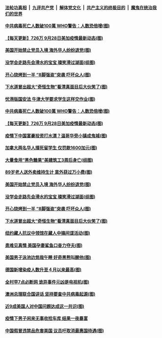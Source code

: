 ####  [法轮功真相](../../../../basic/blob/master/README.md?t=09290702) &nbsp;|&nbsp; [九评共产党](../../../../9ping.md/blob/master/README.md?t=09290702) &nbsp;|&nbsp; [解体党文化](../../../../jtdwh.md/blob/master/README.md?t=09290702)  &nbsp;|&nbsp; [共产主义的终极目的](../../../../gczydzjmd.md/blob/master/README.md?t=09290702) &nbsp;|&nbsp; [魔鬼在统治我们的世界](../../../../mgztzwmdsj.md/blob/master/README.md?t=09290702) 

#### [中共病毒死亡人数破100萬 WHO警告：人数恐倍增(图)](../pages/p3/947603.md?t=09290702) 

#### [【每天更新】726万 9月28日美加疫情最新动态(图)](../pages/p3/944892.md?t=09290702) 

#### [美国开始禁止党员入境 海外华人纷纷退党(图)](../pages/p3/947520.md?t=09290702) 

#### [没学会走路先会滑水的宝宝 璨笑滑过湖面(组图)](../pages/p3/947511.md?t=09290702) 

#### [开心烧烤到一半 “8脚强盗”突袭 吓坏众人(图)](../pages/p3/946930.md?t=09290702) 

#### [下水道冒出超大“奇怪生物”看清真面目后大伙笑了(图)](../pages/p3/947272.md?t=09290702) 

#### [忧港版国安法 牛津大学要求学生这样交作业(图)](../pages/p3/947606.md?t=09290702) 

#### [中共病毒死亡人数破100萬 WHO警告：人数恐倍增(图)](../pages/p3/947603.md?t=09290702) 

#### [【每天更新】726万 9月28日美加疫情最新动态(图)](../pages/p3/944892.md?t=09290702) 

#### [疫情下中国富豪投资打水漂？温哥华旁小镇成鬼城(图)](../pages/p3/947582.md?t=09290702) 

#### [加拿大两名华人撞死留学生 仅罚款1600加元(图)](../pages/p3/947577.md?t=09290702) 

#### [大量食用“黑色糖果”美建筑工3周后身亡(组图)](../pages/p3/947539.md?t=09290702) 

#### [89岁老人送外卖维持生计 意外获过万小费(图)](../pages/p3/947534.md?t=09290702) 

#### [美国开始禁止党员入境 海外华人纷纷退党(图)](../pages/p3/947520.md?t=09290702) 

#### [没学会走路先会滑水的宝宝 璨笑滑过湖面(组图)](../pages/p3/947511.md?t=09290702) 

#### [开心烧烤到一半 “8脚强盗”突袭 吓坏众人(图)](../pages/p3/946930.md?t=09290702) 

#### [下水道冒出超大“奇怪生物”看清真面目后大伙笑了(图)](../pages/p3/947272.md?t=09290702) 

#### [纽约藏人抗议中领馆在藏人中搞间谍活动(图)](../pages/p3/947440.md?t=09290702) 

#### [患难见真情 美国孕妻鲨鱼口奋力夺夫(图)](../pages/p3/947436.md?t=09290702) 

#### [美国男子泳池边悠哉午睡 好奇黑熊叫醒他(图)](../pages/p3/947432.md?t=09290702) 

#### [德国新增染疫人数升至４月以来最高(图)](../pages/p3/947428.md?t=09290702) 

#### [全村早7点必断网 诡异事件元凶是电视机(图)](../pages/p3/947402.md?t=09290702) 

#### [澳洲总理联合国讲话 坚持要查中共病毒起源(图)](../pages/p3/947403.md?t=09290702) 

#### [近9成美国人对中国问题达成这一共识(图)](../pages/p3/947327.md?t=09290702) 

#### [疫情下男子闲来无事收拾车库 结果一夜暴富](../pages/p3/947317.md?t=09290702) 

#### [中国假冒违禁品危害美国 议员吁取消最惠国待遇(图)](../pages/p3/947316.md?t=09290702) 


